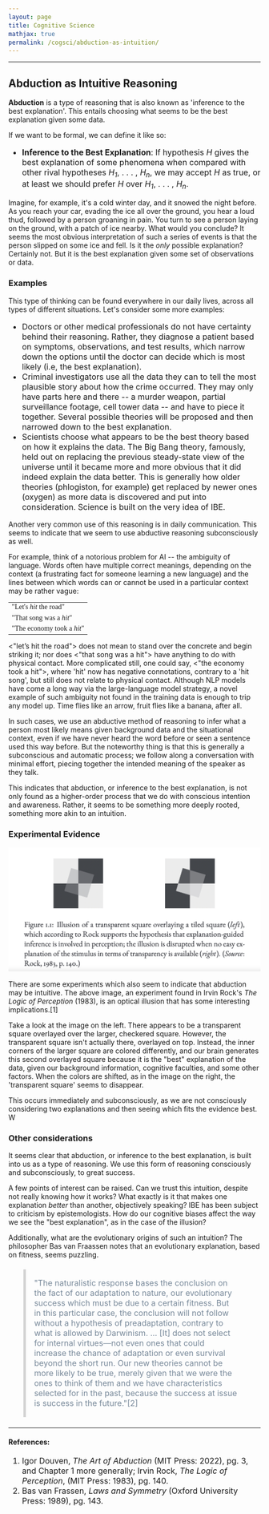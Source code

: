 ```yaml
---
layout: page
title: Cognitive Science
mathjax: true
permalink: /cogsci/abduction-as-intuition/
---
```


---

<style> blockquote{ margin: 1.3em 1.9em; border-left-style: solid; border-left-width: thick; border-left-color: lightgray; padding: 0.1em 1em; font-size: 16px; color: lightslategray; } </style>

## Abduction as Intuitive Reasoning
**Abduction** is a type of reasoning that is also known as 'inference to the best explanation'. This entails choosing what seems to be the best explanation given some data.

If we want to be formal, we can define it like so:

<p class="has-text-align-justify" style="font-size:16px">
  <ul style="font-size:16px">
    <li> <b>Inference to the Best Explanation</b>: If hypothesis <i>H</i> gives the best explanation of some phenomena when compared with other rival hypotheses <i>H<sub>1</sub></i>, . . . , <i>H<sub>n</sub></i>, we may accept <i>H</i> as true, or at least we should prefer <i>H</i> over <i>H<sub>1</sub></i>, . . . , <i>H<sub>n</sub></i>. </li>
  </ul>
</p>

Imagine, for example, it's a cold winter day, and it snowed the night before. As you reach your car, evading the ice all over the ground, you hear a loud thud, followed by a person groaning in pain. You turn to see a person laying on the ground, with a patch of ice nearby. What would you conclude? It seems the most obvious interpretation of such a series of events is that the person slipped on some ice and fell. Is it the *only* possible explanation? Certainly not. But it is the best explanation given some set of observations or data.

### Examples
This type of thinking can be found everywhere in our daily lives, across all types of different situations. Let's consider some more examples:

<p class="has-text-align-justify" style="font-size:16px">
  <ul style="font-size:16px">
  <li> Doctors or other medical professionals do not have certainty behind their reasoning. Rather, they diagnose a patient based on symptoms, observations, and test results, which narrow down the options until the doctor can decide which is most likely (i.e, the best explanation).</li>
  <li> Criminal investigators use all the data they can to tell the most plausible story about how the crime occurred. They may only have parts here and there -- a murder weapon, partial surveillance footage, cell tower data -- and have to piece it together. Several possible theories will be proposed and then narrowed down to the best explanation. </li>
 <li> Scientists choose what appears to be the best theory based on how it explains the data. The Big Bang theory, famously, held out on replacing the previous steady-state view of the universe until it became more and more obvious that it did indeed explain the data better. This is generally how older theories (phlogiston, for example) get replaced by newer ones (oxygen) as more data is discovered and put into consideration. Science is built on the very idea of IBE. </li>
  </ul>
</p>

Another very common use of this reasoning is in daily communication. This seems to indicate that we seem to use abductive reasoning subconsciously as well. 

For example, think of a notorious problem for AI -- the ambiguity of language. Words often have multiple correct meanings, depending on the context (a frustrating fact for someone learning a new language) and the lines between which words can or cannot be used in a particular context may be rather vague:


<table border="0.5" class="center" style="font-family: serif">
  <tr>
    <td>"Let's <i>hit</i> the road"</td>
  </tr>
  <tr>
    <td>"That song was a <i>hit</i>"</td>
  </tr>
  <tr>
    <td>"The economy took a <i>hit</i>"</td>
  </tr>
</table>
  
<$\text{"let's hit the road"}$> does not mean to stand over the concrete and begin striking it; nor does <$\text{"that song was a hit"}$> have anything to do with physical contact. More complicated still, one could say, <$\text{"the economy took a hit"}$>, where 'hit' now has negative connotations, contrary to a 'hit song', but still does not relate to physical contact. Although NLP models have come a long way via the large-language model strategy, a novel example of such ambiguity not found in the training data is enough to trip any model up. Time flies like an arrow, fruit flies like a banana, after all.

In such cases, we use an abductive method of reasoning to infer what a person most likely means given background data and the situational context, even if we have never heard the word before or seen a sentence used this way before. But the noteworthy thing is that this is generally a subconscious and automatic process; we follow along a conversation with minimal effort, piecing together the intended meaning of the speaker as they talk. 

This indicates that abduction, or inference to the best explanation, is not only found as a higher-order process that we do with conscious intention and awareness. Rather, it seems to be something more deeply rooted, something more akin to an intuition.

### Experimental Evidence

![experiment](/images/abduction.png "Experiment")

There are some experiments which also seem to indicate that abduction may be intuitive. The above image, an experiment found in Irvin Rock's _The Logic of Perception_ (1983), is an optical illusion that has some interesting implications.[1]

Take a look at the image on the left. There appears to be a transparent square overlayed over the larger, checkered square. However, the transparent square isn't actually there, overlayed on top. Instead, the inner corners of the larger square are colored differently, and our brain generates this second overlayed square because it is the "best" explanation of the data, given our background information, cognitive faculties, and some other factors. When the colors are shifted, as in the image on the right, the 'transparent square' seems to disappear. 

This occurs immediately and subconsciously, as we are not consciously considering two explanations and then seeing which fits the evidence best. W

### Other considerations
It seems clear that abduction, or inference to the best explanation, is built into us as a type of reasoning. We use this form of reasoning consciously and subconsciously, to great success. 

A few points of interest can be raised. Can we trust this intuition, despite not really knowing how it works? What exactly is it that makes one explanation *better* than another, objectively speaking? IBE has been subject to criticism by epistemologists. How do our cognitive biases affect the way we see the "best explanation", as in the case of the illusion?

Additionally, what are the evolutionary origins of such an intuition? The philosopher Bas van Fraassen notes that an evolutionary explanation, based on fitness, seems puzzling. 

<blockquote>
<p class="has-text-align-justify">"The naturalistic response bases the conclusion on the fact of our adaptation to nature, our evolutionary success which must be due to a certain fitness. But in this particular case, the conclusion will not follow without a hypothesis of preadaptation, contrary to what is allowed by Darwinism. ... [It] does not select for internal virtues—not even ones that could increase the chance of adaptation or even survival beyond the short run. Our new theories cannot be more likely to be true, merely given that we were the ones to think of them and we have characteristics selected for in the past, because the success at issue is success in the future."[2]</p>
</blockquote>

---

#### References:

<p class="has-text-align-justify" style="font-size:16px">
  <ol style="font-size:16px">
    <li> Igor Douven, <i>The Art of Abduction</i> (MIT Press: 2022), pg. 3, and Chapter 1 more generally; Irvin Rock, <i>The Logic of Perception</i>, (MIT Press: 1983), pg. 140. </li>
    <li> Bas van Frassen, <i>Laws and Symmetry</i> (Oxford University Press: 1989), pg. 143. </li>
